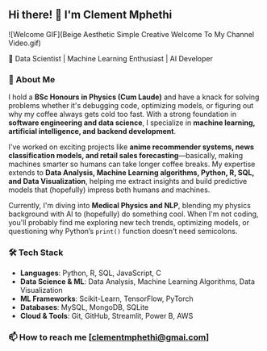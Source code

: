 ## Hi there! 👋 I'm Clement Mphethi

![Welcome GIF](Beige Aesthetic Simple Creative Welcome To My Channel Video.gif)  

🌱 Data Scientist | Machine Learning Enthusiast | AI Developer  

### 🚀 About Me  
I hold a **BSc Honours in Physics (Cum Laude)** and have a knack for solving problems whether it's debugging code, optimizing models, or figuring out why my coffee always gets cold too fast. With a strong foundation in **software engineering and data science**, I specialize in **machine learning, artificial intelligence, and backend development**.  

I've worked on exciting projects like **anime recommender systems, news classification models, and retail sales forecasting**—basically, making machines smarter so humans can take longer coffee breaks. My expertise extends to **Data Analysis, Machine Learning algorithms, Python, R, SQL, and Data Visualization**, helping me extract insights and build predictive models that (hopefully) impress both humans and machines.  

Currently, I'm diving into **Medical Physics and NLP**, blending my physics background with AI to (hopefully) do something cool. When I'm not coding, you'll probably find me exploring new tech trends, optimizing models, or questioning why Python’s `print()` function doesn’t need semicolons.  

### 🛠️ Tech Stack  
- **Languages**: Python, R, SQL, JavaScript, C  
- **Data Science & ML**: Data Analysis, Machine Learning Algorithms, Data Visualization  
- **ML Frameworks**: Scikit-Learn, TensorFlow, PyTorch  
- **Databases**: MySQL, MongoDB, SQLite  
- **Cloud & Tools**: Git, GitHub, Streamlit, Power B, AWS  

### 📫 How to reach me [clementmphethi@gmai.com]
